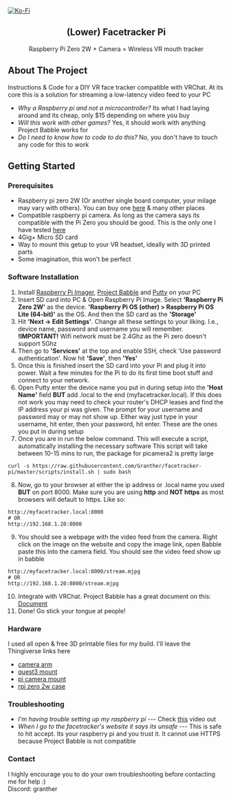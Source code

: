 <a id="readme-top"></a>
[![Ko-Fi][kofi-shield]][kofi-url]
<br />
<h2 align="center">(Lower) Facetracker Pi</h2>
  <p align="center">
    Raspberry Pi Zero 2W + Camera = Wireless VR mouth tracker
    <br />
  </p>
</div>

## About The Project
Instructions & Code for a DIY VR face tracker compatible with VRChat. At its core this is a solution for streaming a low-latency video feed to your PC
* *Why a Raspberry pi and not a microcontroller?* Its what I had laying around and its cheap, only $15 depending on where you buy
* *Will this work with other games?* Yes, it should work with anything Project Babble works for
* *Do I need to know how to code to do this?* No, you don't have to touch any code for this to work

## Getting Started
### Prerequisites
* Raspberry pi zero 2W (Or another single board computer, your milage may vary with others). You can buy one [here](https://a.co/d/gEosdm0) & many other places
* Compatible raspberry pi camera. As long as the camera says its compatible with the Pi Zero you should be good. This is the only one I have tested [here](https://a.co/d/4X2RNOo)
* 4Gig+ Micro SD card
* Way to mount this getup to your VR headset, ideally with 3D printed parts
* Some imagination, this won't be perfect

### Software Installation

1. Install [Raspberry Pi Imager](https://www.raspberrypi.com/software), [Project Babble](https://github.com/Project-Babble/ProjectBabble/releases) and [Putty](https://www.putty.org/) on your PC
2. Insert SD card into PC & Open Raspberry Pi Image. Select **'Raspberry Pi Zero 2W'** as the device. **'Raspberry Pi OS (other) > Raspberry Pi OS Lite (64-bit)'** as the OS. And then the SD card as the **'Storage'**
3. Hit **'Next -> Edit Settings'**. Change all these settings to your liking. I.e., device name, password and username you will remember. **!IMPORTANT!** Wifi network must be 2.4Ghz as the Pi zero doesn't support 5Ghz
4. Then go to **'Services'** at the top and enable SSH, check 'Use password authentication'. Now hit **'Save'**, then **'Yes'**
5. Once this is finished insert the SD card into your Pi and plug it into power. Wait a few minutes for the Pi to do its first time boot stuff and connect to your network.
6. Open Putty enter the device name you put in during setup into the **'Host Name'** field **BUT** add .local to the end (myfacetracker.local). If this does not work you may need to check your router's DHCP leases and find the IP address your pi was given. The prompt for your username and password may or may not show up. Either way just type in your username, hit enter, then your password, hit enter. These are the ones you put in during setup
7. Once you are in run the below command. This will execute a script, automatically installing the necessary software
  This script will take between 10-15 mins to run, the package for picamera2 is pretty large 
  ```
  curl -s https://raw.githubusercontent.com/Granther/facetracker-pi/master/scripts/install.sh | sudo bash
  ```
8. Now, go to your browser at either the ip address or .local name you used **BUT** on port 8000. Make sure you are using **http** and **NOT https** as most browsers will default to https. Like so:
  ```
  http://myfacetracker.local:8000
  # OR
  http://192.168.1.20:8000
  ```
9. You should see a webpage with the video feed from the camera. Right click on the image on the website and copy the image link, open Babble paste this into the camera field. You should see the video feed show up in babble 
 ```
 http://myfacetracker.local:8000/stream.mjpg
 # OR
 http://192.168.1.20:8000/stream.mjpg
 ```
10. Integrate with VRChat. Project Babble has a great document on this: [Document](https://docs.babble.diy/docs/software/integrations/vrc)
11. Done! Go stick your tongue at people!
### Hardware 
I used all open & free 3D printable files for my build. I'll leave the Thingiverse links here
* [camera arm](https://www.thingiverse.com/thing:5212459)
* [quest3 mount](https://www.thingiverse.com/thing:6780933)
* [pi camera mount](https://www.thingiverse.com/thing:2931401)
* [rpi zero 2w case](https://www.thingiverse.com/thing:2488316)

### Troubleshooting
* *I'm having trouble setting up my raspberry pi* --- Check [this](https://www.youtube.com/watch?v=1XteC7M-5jY) video out
* *When I go to the facetracker's website it says its unsafe* --- This is safe to hit accept. Its your raspberry pi and you trust it. It cannot use HTTPS because Project Babble is not compatible

### Contact
I highly encourage you to do your own troubleshooting before contacting me for help :)<br />
Discord: granther

[kofi-shield]: https://img.shields.io/badge/-KoFi-black.svg?style=for-the-badge&logo=kofi&colorB=555
[kofi-url]: https://ko-fi.com/granther 
